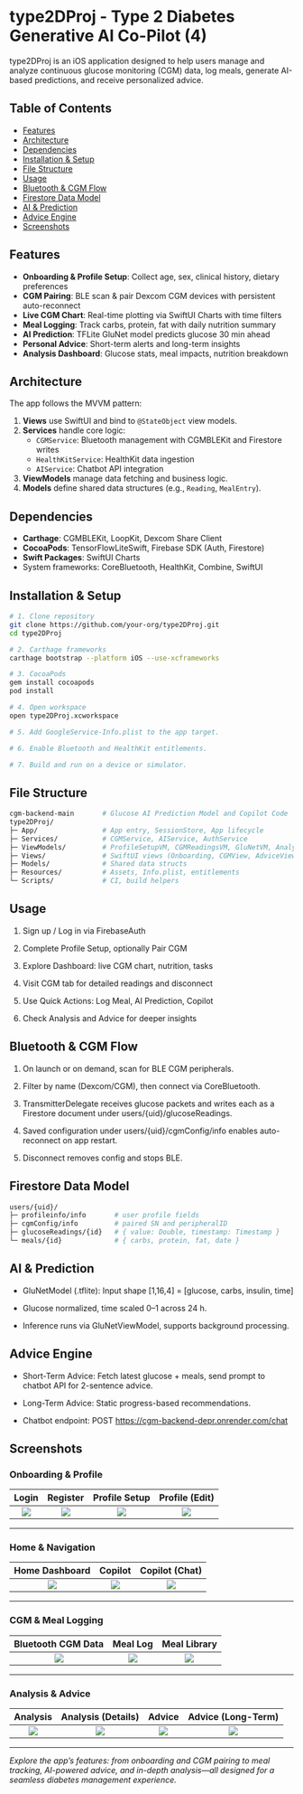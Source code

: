 # type2DProj - Type 2 Diabetes Generative AI Co-Pilot (4)

type2DProj is an iOS application designed to help users manage and analyze continuous glucose monitoring (CGM) data, log meals, generate AI-based predictions, and receive personalized advice.

## Table of Contents
- [Features](#features)
- [Architecture](#architecture)
- [Dependencies](#dependencies)
- [Installation & Setup](#installation--setup)
- [File Structure](#file-structure)
- [Usage](#usage)
- [Bluetooth & CGM Flow](#bluetooth--cgm-flow)
- [Firestore Data Model](#firestore-data-model)
- [AI & Prediction](#ai--prediction)
- [Advice Engine](#advice-engine)
- [Screenshots](#screenshots)

## Features
- **Onboarding & Profile Setup**: Collect age, sex, clinical history, dietary preferences  
- **CGM Pairing**: BLE scan & pair Dexcom CGM devices with persistent auto-reconnect  
- **Live CGM Chart**: Real-time plotting via SwiftUI Charts with time filters  
- **Meal Logging**: Track carbs, protein, fat with daily nutrition summary  
- **AI Prediction**: TFLite GluNet model predicts glucose 30 min ahead  
- **Personal Advice**: Short-term alerts and long-term insights  
- **Analysis Dashboard**: Glucose stats, meal impacts, nutrition breakdown  

## Architecture
The app follows the MVVM pattern:
1. **Views** use SwiftUI and bind to `@StateObject` view models.  
2. **Services** handle core logic:  
   - `CGMService`: Bluetooth management with CGMBLEKit and Firestore writes  
   - `HealthKitService`: HealthKit data ingestion  
   - `AIService`: Chatbot API integration  
3. **ViewModels** manage data fetching and business logic.  
4. **Models** define shared data structures (e.g., `Reading`, `MealEntry`).  

## Dependencies
- **Carthage**: CGMBLEKit, LoopKit, Dexcom Share Client  
- **CocoaPods**: TensorFlowLiteSwift, Firebase SDK (Auth, Firestore)  
- **Swift Packages**: SwiftUI Charts  
- System frameworks: CoreBluetooth, HealthKit, Combine, SwiftUI  

## Installation & Setup
```bash
# 1. Clone repository
git clone https://github.com/your-org/type2DProj.git
cd type2DProj

# 2. Carthage frameworks
carthage bootstrap --platform iOS --use-xcframeworks

# 3. CocoaPods
gem install cocoapods
pod install

# 4. Open workspace
open type2DProj.xcworkspace

# 5. Add GoogleService-Info.plist to the app target.

# 6. Enable Bluetooth and HealthKit entitlements.

# 7. Build and run on a device or simulator.
```

## File Structure

```bash
cgm-backend-main       # Glucose AI Prediction Model and Copilot Code
type2DProj/
├─ App/                # App entry, SessionStore, App lifecycle
├─ Services/           # CGMService, AIService, AuthService
├─ ViewModels/         # ProfileSetupVM, CGMReadingsVM, GluNetVM, AnalysisVM
├─ Views/              # SwiftUI views (Onboarding, CGMView, AdviceView…)
├─ Models/             # Shared data structs
├─ Resources/          # Assets, Info.plist, entitlements
└─ Scripts/            # CI, build helpers
```


## Usage

1. Sign up / Log in via FirebaseAuth

2. Complete Profile Setup, optionally Pair CGM

3. Explore Dashboard: live CGM chart, nutrition, tasks

4. Visit CGM tab for detailed readings and disconnect

5. Use Quick Actions: Log Meal, AI Prediction, Copilot

6. Check Analysis and Advice for deeper insights


## Bluetooth & CGM Flow

1. On launch or on demand, scan for BLE CGM peripherals.

2. Filter by name (Dexcom/CGM), then connect via CoreBluetooth.

3. TransmitterDelegate receives glucose packets and writes each as a Firestore document under users/{uid}/glucoseReadings.

4. Saved configuration under users/{uid}/cgmConfig/info enables auto-reconnect on app restart.

5. Disconnect removes config and stops BLE.


## Firestore Data Model

``` bash
users/{uid}/
├─ profileinfo/info       # user profile fields
├─ cgmConfig/info         # paired SN and peripheralID
├─ glucoseReadings/{id}   # { value: Double, timestamp: Timestamp }
└─ meals/{id}             # { carbs, protein, fat, date }
```

## AI & Prediction

- GluNetModel (.tflite): Input shape [1,16,4] = [glucose, carbs, insulin, time]

- Glucose normalized, time scaled 0–1 across 24 h.

- Inference runs via GluNetViewModel, supports background processing.


## Advice Engine


- Short-Term Advice: Fetch latest glucose + meals, send prompt to chatbot API for 2-sentence advice.

- Long-Term Advice: Static progress-based recommendations.

- Chatbot endpoint: POST https://cgm-backend-depr.onrender.com/chat


## Screenshots

### Onboarding & Profile

| Login | Register | Profile Setup | Profile (Edit) |
|:---:|:---:|:---:|:---:|
| ![](README_evidence/Login.jpeg) | ![](README_evidence/Register.jpeg) | ![](README_evidence/Profile.jpeg) | ![](README_evidence/Profile2.jpeg) |

---

### Home & Navigation

| Home Dashboard | Copilot | Copilot (Chat) |
|:---:|:---:|:---:|
| ![](README_evidence/HomePage.jpeg) | ![](README_evidence/CopilotPage.jpeg) | ![](README_evidence/CopilotPage2.jpeg) |

---

### CGM & Meal Logging

| Bluetooth CGM Data | Meal Log | Meal Library |
|:---:|:---:|:---:|
| ![](README_evidence/BluetoothCGMData.jpeg) | ![](README_evidence/MealLog.jpeg) | ![](README_evidence/MealLibrary.jpeg) |

---

### Analysis & Advice

| Analysis | Analysis (Details) | Advice | Advice (Long-Term) |
|:---:|:---:|:---:|:---:|
| ![](README_evidence/Analysis.jpeg) | ![](README_evidence/Analysis2.jpeg) | ![](README_evidence/Advice.jpeg) | ![](README_evidence/Advice2.jpeg) |

---

*Explore the app’s features: from onboarding and CGM pairing to meal tracking, AI-powered advice, and in-depth analysis—all designed for a seamless diabetes management experience.*